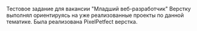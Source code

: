 Тестовое задание для вакансии "Младший веб-разработчик"
Верстку выполнял ориентируясь на уже реализованные проекты по данной тематике.
Была реализована PixelPetfect верстка.

